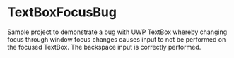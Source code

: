# TextBoxFocusBug
Sample project to demonstrate a bug with UWP TextBox whereby changing focus through window focus changes causes input to not be performed on the focused TextBox. The backspace input is correctly performed.
